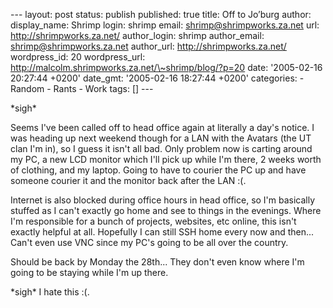--- layout: post status: publish published: true title: Off to Jo’burg
author: display\_name: Shrimp login: shrimp email:
shrimp@shrimpworks.za.net url: http://shrimpworks.za.net/ author\_login:
shrimp author\_email: shrimp@shrimpworks.za.net author\_url:
http://shrimpworks.za.net/ wordpress\_id: 20 wordpress\_url:
http://malcolm.shrimpworks.za.net/\~shrimp/blog/?p=20 date: '2005-02-16
20:27:44 +0200' date\_gmt: '2005-02-16 18:27:44 +0200' categories: -
Random - Rants - Work tags: \[\] ---

\*sigh\*

Seems I've been called off to head office again at literally a day's
notice. I was heading up next weekend though for a LAN with the Avatars
(the UT clan I'm in), so I guess it isn't all bad. Only problem now is
carting around my PC, a new LCD monitor which I'll pick up while I'm
there, 2 weeks worth of clothing, and my laptop. Going to have to
courier the PC up and have someone courier it and the monitor back after
the LAN :(.

Internet is also blocked during office hours in head office, so I'm
basically stuffed as I can't exactly go home and see to things in the
evenings. Where I'm responsible for a bunch of projects, websites, etc
online, this isn't exactly helpful at all. Hopefully I can still SSH
home every now and then... Can't even use VNC since my PC's going to be
all over the country.

Should be back by Monday the 28th... They don't even know where I'm
going to be staying while I'm up there.

\*sigh\* I hate this :(.
